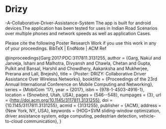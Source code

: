 # Drizy
-A-Collaborative-Driver-Assistance-System
The app is built for android devices.The application has been tested for uses in Indian Road Scenarios over multiple phones and network speeds as well as application Cases. 



Please cite the following Poster Research Work if you use this work in any of your proceedings. 
 BibTeX | EndNote | ACM Ref

@inproceedings{Garg:2017:PDC:3117811.3131255,
 author = {Garg, Nakul and Janveja, Ishani and Malhotra, Divyansh and Chawla, Chetan and Gupta, Pulkit and Bansal, Harshil and Chowdhery, Aakanksha and Mukherjee, Prerana and Lall, Brejesh},
 title = {Poster: DRIZY: Collaborative Driver Assistance Over Wireless Networks},
 booktitle = {Proceedings of the 23rd Annual International Conference on Mobile Computing and Networking},
 series = {MobiCom '17},
 year = {2017},
 isbn = {978-1-4503-4916-1},
 location = {Snowbird, Utah, USA},
 pages = {546--548},
 numpages = {3},
 url = {http://doi.acm.org/10.1145/3117811.3131255},
 doi = {10.1145/3117811.3131255},
 acmid = {3131255},
 publisher = {ACM},
 address = {New York, NY, USA},
 keywords = {HOG+SVM sliding-window optimization, driver assistance system, edge computing, pedestrian detection, vehicle-to-cloud communication},
} 

